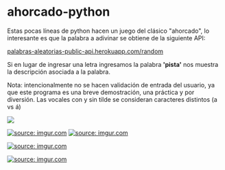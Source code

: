 # ahorcado-python
Estas pocas líneas de python hacen un juego del clásico "ahorcado", lo interesante es que la palabra a adivinar se obtiene de la siguiente API:

<a href="https://palabras-aleatorias-public-api.herokuapp.com/random" target="__blank">palabras-aleatorias-public-api.herokuapp.com/random</a>

Si en lugar de ingresar una letra ingresamos la palabra <strong>'pista'</strong> nos muestra la descripción asociada a la palabra.

Nota: intencionalmente no se hacen validación de entrada del usuario, ya que este programa es una breve demostración, una práctica y por diversión.
Las vocales con y sin tilde se consideran caracteres distintos (a vs á)


<a href="https://imgur.com/LjDZR9C"><img src="https://i.imgur.com/LjDZR9C.png"></a>


<a href="https://imgur.com/TCmm0B0"><img src="https://i.imgur.com/TCmm0B0.png" title="source: imgur.com"/></a>
<a href="https://imgur.com/6jxNIZQ"><img src="https://i.imgur.com/6jxNIZQ.png" title="source: imgur.com"/></a>

<a href="https://imgur.com/AVjPBQ9"><img src="https://i.imgur.com/AVjPBQ9.png" title="source: imgur.com"/></a>

<a href="https://imgur.com/flepTdA"><img src="https://i.imgur.com/flepTdA.png" title="source: imgur.com"/></a>
